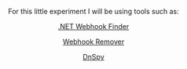 <div align="center"> 

For this little experiment I will be using tools such as:
  
  [.NET Webhook Finder](https://github.com/DeLuxe-1337/.NET-Webhook-Finder)
  
  [Webhook Remover](https://github.com/venaxyt/Discord-WebHook-Deleter)
  
  [DnSpy](https://github.com/dnSpy/dnSpy)














</div>
